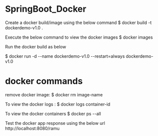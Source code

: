 # SpringBoot_Docker

Create a docker build/image using the below command
$ docker build -t dockerdemo-v1.0 .

Execute the below command to view the docker images
$ docker images

Run the docker build as below

$ docker run -d --name dockerdemo-v1.0 --restart=always dockerdemo-v1.0


# docker commands
remove docker image: 
$ docker rm image-name


To view the docker logs : 
$ docker logs container-id


To view the docker containers
$ docker ps --all

Test the docker app response using the below url
http://localhost:8080/ramu
